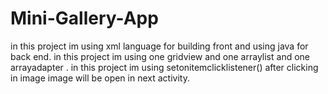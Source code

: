 # Mini-Gallery-App
in this project im using xml language for building front and using java for back end.
in this project im using  one gridview and one arraylist and one arrayadapter .
in this project im using setonitemclicklistener() after clicking  in image image will be open in next activity.
